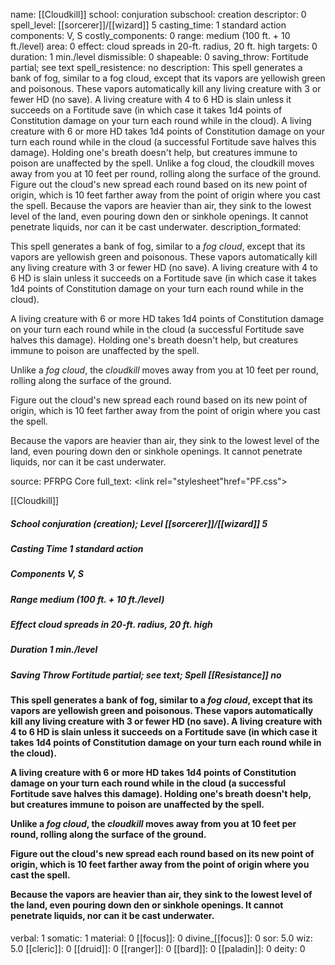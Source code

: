 name: [[Cloudkill]]
school: conjuration
subschool: creation
descriptor: 0
spell_level: [[sorcerer]]/[[wizard]] 5
casting_time: 1 standard action
components: V, S
costly_components: 0
range: medium (100 ft. + 10 ft./level)
area: 0
effect: cloud spreads in 20-ft. radius, 20 ft. high
targets: 0
duration: 1 min./level
dismissible: 0
shapeable: 0
saving_throw: Fortitude partial; see text
spell_resistence: no
description: This spell generates a bank of fog, similar to a fog cloud, except that its vapors are yellowish green and poisonous. These vapors automatically kill any living creature with 3 or fewer HD (no save). A living creature with 4 to 6 HD is slain unless it succeeds on a Fortitude save (in which case it takes 1d4 points of Constitution damage on your turn each round while in the cloud). A living creature with 6 or more HD takes 1d4 points of Constitution damage on your turn each round while in the cloud (a successful Fortitude save halves this damage). Holding one's breath doesn't help, but creatures immune to poison are unaffected by the spell. Unlike a fog cloud, the cloudkill moves away from you at 10 feet per round, rolling along the surface of the ground. Figure out the cloud's new spread each round based on its new point of origin, which is 10 feet farther away from the point of origin where you cast the spell. Because the vapors are heavier than air, they sink to the lowest level of the land, even pouring down den or sinkhole openings. It cannot penetrate liquids, nor can it be cast underwater.
description_formated: <p>This spell generates a bank of fog, similar to a <i>fog cloud</i>, except that its vapors are yellowish green and poisonous. These vapors automatically kill any living creature with 3 or fewer HD (no save). A living creature with 4 to 6 HD is slain unless it succeeds on a Fortitude save (in which case it takes 1d4 points of Constitution damage on your turn each round while in the cloud).</p><p>A living creature with 6 or more HD takes 1d4 points of Constitution damage on your turn each round while in the cloud (a successful Fortitude save halves this damage). Holding one's breath doesn't help, but creatures immune to poison are unaffected by the spell.</p><p>Unlike a <i>fog cloud</i>, the <i>cloudkill</i> moves away from you at 10 feet per round, rolling along the surface of the ground.</p><p>Figure out the cloud's new spread each round based on its new point of origin, which is 10 feet farther away from the point of origin where you cast the spell.</p><p>Because the vapors are heavier than air, they sink to the lowest level of the land, even pouring down den or sinkhole openings. It cannot penetrate liquids, nor can it be cast underwater.</p>
source: PFRPG Core
full_text: <link rel="stylesheet"href="PF.css"><div class="heading"><p class="alignleft">[[Cloudkill]]</p><div style="clear: both;"></div></div><div><h5><b>School </b>conjuration (creation); <b>Level </b>[[sorcerer]]/[[wizard]] 5</h5><h5><b>Casting Time </b>1 standard action</h5><h5><b>Components </b>V, S</h5><h5><b>Range </b>medium (100 ft. + 10 ft./level)</h5><h5><b>Effect </b>cloud spreads in 20-ft. radius, 20 ft. high</h5><h5><b>Duration </b>1 min./level</h5><h5><b>Saving Throw </b>Fortitude partial; see text; <b>Spell [[Resistance]] </b>no</h5></div><div><h4><p>This spell generates a bank of fog, similar to a <i>fog cloud</i>, except that its vapors are yellowish green and poisonous. These vapors automatically kill any living creature with 3 or fewer HD (no save). A living creature with 4 to 6 HD is slain unless it succeeds on a Fortitude save (in which case it takes 1d4 points of Constitution damage on your turn each round while in the cloud).</p><p>A living creature with 6 or more HD takes 1d4 points of Constitution damage on your turn each round while in the cloud (a successful Fortitude save halves this damage). Holding one's breath doesn't help, but creatures immune to poison are unaffected by the spell.</p><p>Unlike a <i>fog cloud</i>, the <i>cloudkill</i> moves away from you at 10 feet per round, rolling along the surface of the ground.</p><p>Figure out the cloud's new spread each round based on its new point of origin, which is 10 feet farther away from the point of origin where you cast the spell.</p><p>Because the vapors are heavier than air, they sink to the lowest level of the land, even pouring down den or sinkhole openings. It cannot penetrate liquids, nor can it be cast underwater.</p></h4></div>
verbal: 1
somatic: 1
material: 0
[[focus]]: 0
divine_[[focus]]: 0
sor: 5.0
wiz: 5.0
[[cleric]]: 0
[[druid]]: 0
[[ranger]]: 0
[[bard]]: 0
[[paladin]]: 0
deity: 0
